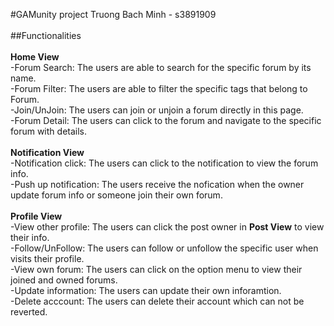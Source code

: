 #GAMunity project
Truong Bach Minh - s3891909
<br />
<br />
##Functionalities
<br />
<br />
**Home View**<br />
-Forum Search: The users are able to search for the specific forum by its name. <br />
-Forum Filter: The users are able to filter the specific tags that belong to Forum. <br />
-Join/UnJoin: The users can join or unjoin a forum directly in this page. <br />
-Forum Detail: The users can click to the forum and navigate to the specific forum with details. <br />
<br />
**Notification View**<br />
-Notification click: The users can click to the notification to view the forum info.<br />
-Push up notification: The users receive the nofication when the owner update forum info or someone join their own forum. <br />
<br />
**Profile View**<br />
-View other profile: The users can click the post owner in **Post View** to view their info.<br /> 
-Follow/UnFollow: The users can follow or unfollow the specific user when visits their profile.<br />
-View own forum: The users can click on the option menu to view their joined and owned forums.<br />
-Update information: The users can update their own inforamtion.<br />
-Delete acccount: The users can delete their account which can not be reverted.<br />
